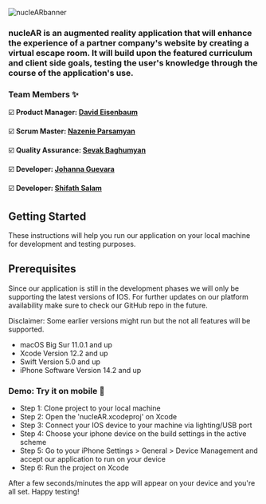 ![nucleARbanner](https://user-images.githubusercontent.com/26126449/96663189-0d124f00-1305-11eb-9ab6-683cfe5adeac.png)

### nucleAR is an augmented reality application that will enhance the experience of a partner company's website by creating a virtual escape room. It will build upon the featured curriculum and client side goals, testing the user's knowledge through the course of the application's use.
### Team Members :sparkles:

:ballot_box_with_check: **Product Manager: [David Eisenbaum](https://github.com/FeTree)**

:ballot_box_with_check: **Scrum Master: [Nazenie Parsamyan](https://github.com/Nazenie-Parsamyan)**

:ballot_box_with_check: **Quality Assurance: [Sevak Baghumyan](https://github.com/sevak380)**

:ballot_box_with_check: **Developer: [Johanna Guevara](https://github.com/jguev)**

:ballot_box_with_check: **Developer: [Shifath Salam](https://github.com/sheef-code)**

## Getting Started
These instructions will help you run our application on your local machine for development and testing purposes.

## Prerequisites
Since our application is still in the development phases we will only be supporting the latest versions of IOS. For further updates on our platform availability make sure to check our GitHub repo in the future. 

Disclaimer:
Some earlier versions might run but the not all features will be supported.

* macOS Big Sur 11.0.1 and up
* Xcode Version 12.2 and up
* Swift Version 5.0 and up
* iPhone Software Version 14.2 and up

### Demo: Try it on mobile :iphone:

* Step 1: Clone project to your local machine
* Step 2: Open the 'nucleAR.xcodeproj' on Xcode
* Step 3: Connect your IOS device to your machine via lighting/USB port
* Step 4: Choose your iphone device on the build settings in the active scheme
* Step 5: Go to your iPhone Settings > General > Device Management and accept our application to run on your device
* Step 6: Run the project on Xcode

After a few seconds/minutes the app will appear on your device and you're all set. Happy testing!
